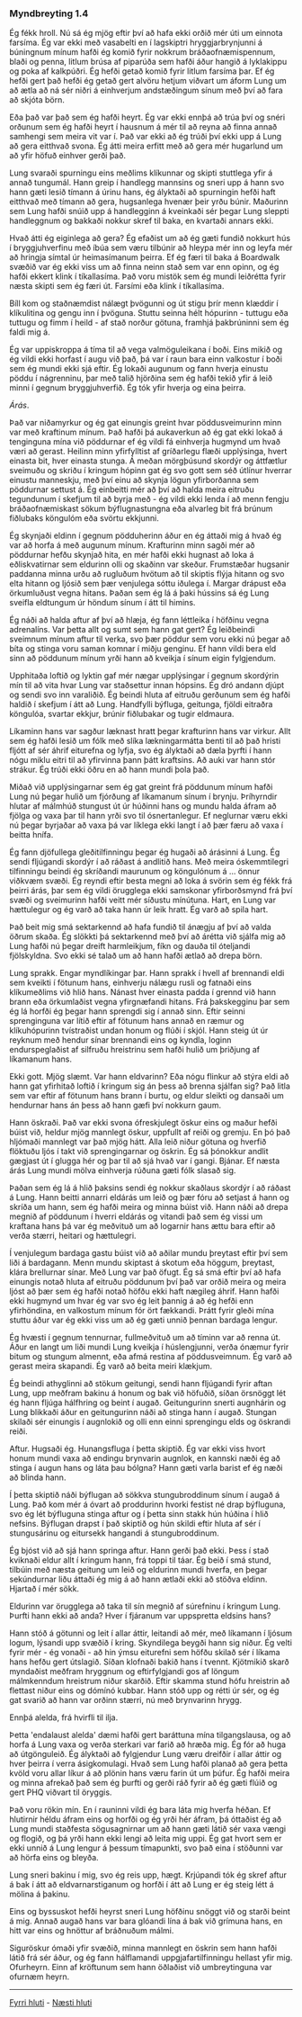 ### Myndbreyting 1.4

Ég fékk hroll. Nú sá ég mjög eftir því að hafa ekki orðið mér úti um einnota farsíma. Ég var ekki með vasabelti en í lagskiptri hryggjarbrynjunni á búningnum mínum hafði ég komið fyrir nokkrum bráðaofnæmispennum, blaði og penna, litlum brúsa af piparúða sem hafði áður hangið á lyklakippu og poka af kalkpúðri. Ég hefði getað komið fyrir litlum farsíma þar. Ef ég hefði gert það hefði ég getað gert alvöru hetjum viðvart um áform Lung um að ætla að ná sér niðri á einhverjum andstæðingum sínum með því að fara að skjóta börn.

Eða það var það sem ég hafði heyrt. Ég var ekki ennþá að trúa því og snéri orðunum sem ég hafði heyrt í hausnum á mér til að reyna að finna annað samhengi sem meira vit var í. Það var ekki að ég trúði því ekki upp á Lung að gera eitthvað svona. Ég átti meira erfitt með að gera mér hugarlund um að yfir höfuð einhver gerði það.

Lung svaraði spurningu eins meðlims klíkunnar og skipti stuttlega yfir á annað tungumál. Hann greip í handlegg mannsins og sneri upp á hann svo hann gæti lesið tímann á úrinu hans, ég ályktaði að spurningin hefði haft eitthvað með tímann að gera, hugsanlega hvenær þeir yrðu búnir. Maðurinn sem Lung hafði snúið upp á handlegginn á kveinkaði sér þegar Lung sleppti handleggnum og bakkaði nokkur skref til baka, en kvartaði annars ekki.

Hvað átti ég eiginlega að gera? Ég efaðist um að ég gæti fundið nokkurt hús í bryggjuhverfinu með íbúa sem væru tilbúnir að hleypa mér inn og leyfa mér að hringja símtal úr heimasímanum þeirra. Ef ég færi til baka á Boardwalk svæðið var ég ekki viss um að finna neinn stað sem var enn opinn, og ég hafði ekkert klink í tíkallasíma. Það voru mistök sem ég mundi leiðrétta fyrir næsta skipti sem ég færi út. Farsími eða klink í tíkallasíma.

Bíll kom og staðnæmdist nálægt þvögunni og út stigu þrír menn klæddir í klíkulitina og gengu inn í þvöguna. Stuttu seinna hélt hópurinn - tuttugu eða tuttugu og fimm í heild - af stað norður götuna, framhjá þakbrúninni sem ég faldi mig á.

Ég var uppiskroppa á tíma til að vega valmöguleikana í boði. Eins mikið og ég vildi ekki horfast í augu við það, þá var í raun bara einn valkostur í boði sem ég mundi ekki sjá eftir. Ég lokaði augunum og fann hverja einustu pöddu í nágrenninu, þar með talið hjörðina sem ég hafði tekið yfir á leið minni í gegnum bryggjuhverfið. Ég tók yfir hverja og eina þeirra.

_Árás_.

Það var niðamyrkur og ég gat einungis greint hvar pöddusveimurinn minn var með kraftinum mínum. Það hafði þá aukaverkun að ég gat ekki lokað á tenginguna mína við pöddurnar ef ég vildi fá einhverja hugmynd um hvað væri að gerast. Heilinn minn yfirfylltist af gríðarlegu flæði upplýsinga, hvert einasta bit, hver einasta stunga. Á meðan mörgþúsund skordýr og áttfætlur sveimuðu og skriðu í kringum hópinn gat ég svo gott sem séð útlínur hverrar einustu manneskju, með því einu að skynja lögun yfirborðanna sem pöddurnar settust á. Ég einbeitti mér að því að halda meira eitruðu tegundunum í skefjum til að byrja með - ég vildi ekki lenda í að menn fengju bráðaofnæmiskast sökum býflugnastungna eða alvarleg bit frá brúnum fiðlubaks köngulóm eða svörtu ekkjunni.

Ég skynjaði eldinn í gegnum pödduherinn áður en ég áttaði mig á hvað ég var að horfa á með augunum mínum. Krafturinn minn sagði mér að pöddurnar hefðu skynjað hita, en mér hafði ekki hugnast að loka á eðliskvatirnar sem eldurinn olli og skaðinn var skeður. Frumstæðar hugsanir paddanna minna urðu að rugluðum hvötum að til skiptis flýja hitann og svo elta hitann og ljósið sem þær venjulega sóttu iðulega í. Margar drápust eða örkumluðust vegna hitans. Þaðan sem ég lá á þaki hússins sá ég Lung sveifla eldtungum úr höndum sínum í átt til himins.

Ég náði að halda aftur af því að hlæja, ég fann léttleika í höfðinu vegna adrenalíns. Var þetta allt og sumt sem hann gat gert? Ég leiðbeindi sveimnum mínum aftur til verka, svo þær pöddur sem voru ekki nú þegar að bíta og stinga voru saman komnar í miðju genginu. Ef hann vildi bera eld sinn að pöddunum mínum yrði hann að kveikja í sínum eigin fylgjendum.

Upphitaða loftið og lyktin gaf mér nægar upplýsingar í gegnum skordýrin mín til að vita hvar Lung var staðsettur innan hópsins. Ég dró andann djúpt og sendi svo inn varaliðið. Ég beindi hluta af eitruðu gerðunum sem ég hafði haldið í skefjum í átt að Lung. Handfylli býfluga, geitunga, fjöldi eitraðra köngulóa, svartar ekkjur, brúnir fiðlubakar og tugir eldmaura.

Líkaminn hans var sagður læknast hratt þegar krafturinn hans var virkur. Allt sem ég hafði lesið um fólk með slíka lækningarmátta benti til að það hristi fljótt af sér áhrif eiturefna og lyfja, svo ég ályktaði að dæla þyrfti í hann nógu miklu eitri til að yfirvinna þann þátt kraftsins. Að auki var hann stór strákur. Ég trúði ekki öðru en að hann mundi þola það.

Miðað við upplýsingarnar sem ég gat greint frá pöddunum mínum hafði Lung nú þegar hulið um fjórðung af líkamanum sínum í brynju. Þríhyrndir hlutar af málmhúð stungust út úr húðinni hans og mundu halda áfram að fjölga og vaxa þar til hann yrði svo til ósnertanlegur. Ef neglurnar væru ekki nú þegar byrjaðar að vaxa þá var líklega ekki langt í að þær færu að vaxa í beitta hnífa.

Ég fann djöfullega gleðitilfinningu þegar ég hugaði að árásinni á Lung. Ég sendi fljúgandi skordýr í að ráðast á andlitið hans. Með meira óskemmtilegri tilfinningu beindi ég skríðandi maurunum og köngulónum á ... önnur viðkvæm svæði. Ég reyndi eftir besta megni að loka á svörin sem ég fékk frá þeirri árás, þar sem ég vildi örugglega ekki samskonar yfirborðsmynd frá því svæði og sveimurinn hafði veitt mér síðustu mínútuna. Hart, en Lung var hættulegur og ég varð að taka hann úr leik hratt. Ég varð að spila hart.

Það beit mig smá sektarkennd að hafa fundið til ánægju af því að valda öðrum skaða. Ég slökkti þá sektarkennd með því að árétta við sjálfa mig að Lung hafði nú þegar dreift harmleikjum, fíkn og dauða til óteljandi fjölskyldna. Svo ekki sé talað um að hann hafði ætlað að drepa börn.

Lung sprakk. Engar myndlíkingar þar. Hann sprakk í hvell af brennandi eldi sem kveikti í fötunum hans, einhverju nálægu rusli og fatnaði eins klíkumeðlims við hlið hans. Nánast hver einasta padda í grennd við hann brann eða örkumlaðist vegna yfirgnæfandi hitans. Frá þakskegginu þar sem ég lá horfði ég þegar hann sprengdi sig í annað sinn. Eftir seinni sprenginguna var lítið eftir af fötunum hans annað en ræmur og klíkuhópurinn tvístraðist undan honum og flúði í skjól. Hann steig út úr reyknum með hendur sínar brennandi eins og kyndla, loginn endurspeglaðist af silfruðu hreistrinu sem hafði hulið um þriðjung af líkamanum hans.

Ekki gott. Mjög slæmt. Var hann eldvarinn? Eða nógu flinkur að stýra eldi að hann gat yfirhitað loftið í kringum sig án þess að brenna sjálfan sig? Það litla sem var eftir af fötunum hans brann í burtu, og eldur sleikti og dansaði um hendurnar hans án þess að hann gæfi því nokkurn gaum.

Hann öskraði. Það var ekki svona ófreskjulegt öskur eins og maður hefði búist við, heldur mjög mannlegt öskur, uppfullt af reiði og gremju. En þó það hljómaði mannlegt var það mjög hátt. Alla leið niður götuna og hverfið flöktuðu ljós í takt við sprengingarnar og öskrin. Ég sá þónokkur andlit gægjast út í glugga hér og þar til að sjá hvað var í gangi. Bjánar. Ef næsta árás Lung mundi mölva einhverja rúðuna gæti fólk slasað sig.

Þaðan sem ég lá á hlið þaksins sendi ég nokkur skaðlaus skordýr í að ráðast á Lung. Hann beitti annarri eldárás um leið og þær fóru að setjast á hann og skríða um hann, sem ég hafði meira og minna búist við. Hann náði að drepa megnið af pöddunum í hverri eldárás og vitandi það sem ég vissi um kraftana hans þá var ég meðvituð um að logarnir hans ættu bara eftir að verða stærri, heitari og hættulegri.

Í venjulegum bardaga gastu búist við að aðilar mundu þreytast eftir því sem liði á bardagann. Menn mundu skiptast á skotum eða höggum, þreytast, klára brellurnar sínar. Með Lung var það öfugt. Ég sá smá eftir því að hafa einungis notað hluta af eitruðu pöddunum því það var orðið meira og meira ljóst að þær sem ég hafði notað höfðu ekki haft nægileg áhrif. Hann hafði ekki hugmynd um hvar ég var svo ég leit þannig á að ég hefði enn yfirhöndina, en valkostum mínum fór ört fækkandi. Þrátt fyrir gleði mína stuttu áður var ég ekki viss um að ég gæti unnið þennan bardaga lengur.

Ég hvæsti í gegnum tennurnar, fullmeðvituð um að tíminn var að renna út. Áður en langt um liði mundi Lung kveikja í húslengjunni, verða ónæmur fyrir bitum og stungum almennt, eða afmá restina af pöddusveimnum. Ég varð að gerast meira skapandi. Ég varð að beita meiri klækjum.

Ég beindi athyglinni að stökum geitungi, sendi hann fljúgandi fyrir aftan Lung, upp meðfram bakinu á honum og bak við höfuðið, síðan örsnöggt lét ég hann fljúga hálfhring og beint í augað. Geitungurinn snerti augnhárin og Lung blikkaði áður en geitungurinn náði að stinga hann í augað. Stungan skilaði sér einungis í augnlokið og olli enn einni sprengingu elds og öskrandi reiði.

Aftur. Hugsaði ég. Hunangsfluga í þetta skiptið. Ég var ekki viss hvort honum mundi vaxa að endingu brynvarin augnlok, en kannski næði ég að stinga í augun hans og láta þau bólgna? Hann gæti varla barist ef ég næði að blinda hann.

Í þetta skiptið náði býflugan að sökkva stungubroddinum sínum í augað á Lung. Það kom mér á óvart að proddurinn hvorki festist né drap býfluguna, svo ég lét býfluguna stinga aftur og í þetta sinn stakk hún húðina í hlið nefsins. Býflugan drapst í það skiptið og hún skildi eftir hluta af sér í stungusárinu og eitursekk hangandi á stungubroddinum.

Ég bjóst við að sjá hann springa aftur. Hann gerði það ekki. Þess í stað kviknaði eldur allt í kringum hann, frá toppi til táar. Ég beið í smá stund, tilbúin með næsta geitung um leið og eldurinn mundi hverfa, en þegar sekúndurnar liðu áttaði ég mig á að hann ætlaði ekki að stöðva eldinn. Hjartað í mér sökk.

Eldurinn var örugglega að taka til sín megnið af súrefninu í kringum Lung. Þurfti hann ekki að anda? Hver í fjáranum var uppspretta eldsins hans?

Hann stóð á götunni og leit í allar áttir, leitandi að mér, með líkamann í ljósum logum, lýsandi upp svæðið í kring. Skyndilega beygði hann sig niður. Ég velti fyrir mér - ég vonaði - að hin ýmsu eiturefni sem höfðu skilað sér í líkama hans hefðu gert útslagið. Síðan klofnaði bakið hans í tvennt. Kjötmikið skarð myndaðist meðfram hryggnum og eftirfylgjandi gos af löngum málmkenndum hreistrum niður skarðið. Eftir skamma stund hófu hreistrin að flettast niður eins og dómínó kubbar. Hann stóð upp og rétti úr sér, og ég gat svarið að hann var orðinn stærri, nú með brynvarinn hrygg.

Ennþá alelda, frá hvirfli til ilja.

Þetta 'endalaust alelda' dæmi hafði gert baráttuna mína tilgangslausa, og að horfa á Lung vaxa og verða sterkari var farið að hræða mig. Ég fór að huga að útgönguleið. Ég ályktaði að fylgjendur Lung væru dreifðir í allar áttir og hver þeirra í verra ásigkomulagi. Hvað sem Lung hafði planað að gera þetta kvöld voru allar líkur á að plönin hans væru farin út um þúfur. Ég hafði meira og minna afrekað það sem ég þurfti og gerði ráð fyrir að ég gæti flúið og gert PHQ viðvart til öryggis.

Það voru rökin mín. En í rauninni vildi ég bara láta mig hverfa héðan. Ef hlutirnir héldu áfram eins og horfði og ég yrði hér áfram, þá óttaðist ég að Lung mundi staðfesta sögusagnirnar um að hann gæti látið sér vaxa vængi og flogið, og þá yrði hann ekki lengi að leita mig uppi. Ég gat hvort sem er ekki unnið á Lung lengur á þessum tímapunkti, svo það eina í stöðunni var að hörfa eins og bleyða.

Lung sneri bakinu í mig, svo ég reis upp, hægt. Krjúpandi tók ég skref aftur á bak í átt að eldvarnarstiganum og horfði í átt að Lung er ég steig létt á mölina á þakinu.

Eins og byssuskot hefði heyrst sneri Lung höfðinu snöggt við og starði beint á mig. Annað augað hans var bara glóandi lína á bak við grímuna hans, en hitt var eins og hnöttur af bráðnuðum málmi.

Siguröskur ómaði yfir svæðið, minna mannlegt en öskrin sem hann hafði látið frá sér áður, og ég fann hálflamandi uppgjafartilfinningu hellast yfir mig. Ofurheyrn. Einn af kröftunum sem hann öðlaðist við umbreytinguna var ofurnæm heyrn.

---

[Fyrri hluti](Ormur-01.03.md) - [Næsti hluti](Ormur-01.05.md)